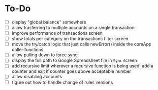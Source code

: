 # To-Do

- [ ] display "global balance" somewhere
- [ ] allow trasferring to multiple accounts on a single transaction
- [ ] improve performance of transactions screen
- [ ] show totals per category on the transactions filter screen
- [ ] move the try/catch logic that just calls newError() inside the coreApp caller functions
- [ ] allow pulling down to force sync
- [ ] display the full path to Google Spreadsheet file in `Sync` screen
- [ ] add recursive limit
      wherever a recursive function is being used, add a counter and exit if counter goes above acceptable number
- [ ] allow disabling accounts
- [ ] figure out how to handle change of rules versions
